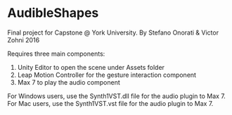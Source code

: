 # AudibleShapes
Final project for Capstone @ York University.  By Stefano Onorati &amp; Victor Zohni 2016

Requires three main components:
1) Unity Editor to open the scene under Assets folder
2) Leap Motion Controller for the gesture interaction component
3) Max 7 to play the audio component

For Windows users, use the Synth1VST.dll file for the audio plugin to Max 7.
For Mac users, use the Synth1VST.vst file for the audio plugin to Max 7.
